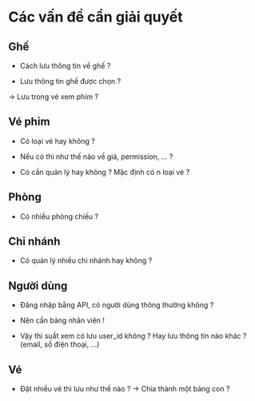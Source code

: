 # Các vấn đề cần giải quyết

## Ghế

- Cách lưu thông tin về ghế ?

- Lưu thông tin ghế được chọn ?

-> Lưu trong vé xem phim ?

## Vé phim

- Có loại vé hay không ?

- Nếu có thì như thế nào về giá, permission, ... ?

- Có cần quản lý hay không ? Mặc định có n loại vé ?

## Phòng

- Có nhiều phòng chiếu ?

## Chi nhánh

- Có quản lý nhiều chi nhánh hay không ?

## Người dùng

- Đăng nhập bằng API, có người dùng thông thường không ?

- Nên cần bảng nhân viên !

- Vậy thì suất xem có lưu user_id không ? Hay lưu thông tin nào khác ? (email, số điện thoại, ...)

## Vé

- Đặt nhiều vé thì lưu như thế nào ? -> Chia thành một bảng con ?